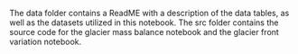 The data folder contains a ReadME with a description of the data tables, as well as the datasets utilized in this notebook.
The src folder contains the source code for the glacier mass balance notebook and the glacier front variation notebook.
